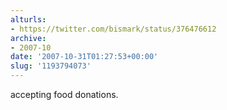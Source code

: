```yaml
---
alturls:
- https://twitter.com/bismark/status/376476612
archive:
- 2007-10
date: '2007-10-31T01:27:53+00:00'
slug: '1193794073'
---
```


accepting food donations.


